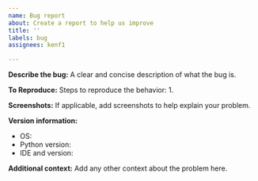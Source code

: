 ```yaml
---
name: Bug report
about: Create a report to help us improve
title: ''
labels: bug
assignees: kenf1

---
```


**Describe the bug:**
A clear and concise description of what the bug is.

**To Reproduce:**
Steps to reproduce the behavior:
1. 

**Screenshots:**
If applicable, add screenshots to help explain your problem.

**Version information:**
 - OS: 
 - Python version:
 - IDE and version:

**Additional context:**
Add any other context about the problem here.
